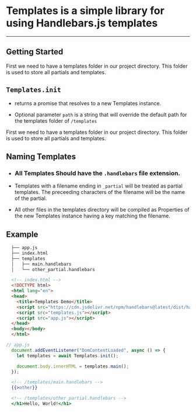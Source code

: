 # Templates is a simple library for using Handlebars.js templates
***

## Getting Started

First we need to have a templates folder in our project directory. This folder is used to store all partials and templates.

## `Templates.init`

 - returns a promise that resolves to a new Templates instance.

 - Optional parameter `path` is a string that will override the default path for the templates folder of `/templates`

First we need to have a templates folder in our project directory. This folder is used to store all partials and templates.

## Naming Templates

  - ### All Templates Should have the `.handlebars` file extension.

  - Templates with a filename ending in `_partial` will be treated as partial templates. The preceeding characters of the filename will be the name of the partial.

  - All other files in the templates directory will be compiled as Properties of the new Templates instance having a key matching the filename.

## Example

  ```md
    ├── app.js
    ├── index.html
    ├── templates
    │   ├── main.handlebars
    │   └── other_partial.handlebars
  ```

  ```html
    <!-- index.html -->
    <!DOCTYPE html>
    <html lang="en">
    <head>
      <title>Templates Demo</title>
      <script src="https://cdn.jsdelivr.net/npm/handlebars@latest/dist/handlebars.js"></script>
      <script src="templates.js"></script>
      <script src="app.js"></script>
    </head>
    <body></body>
    </html>
  ```

  ```js
  // app.js
    document.addEventListener("DomContentLoaded", async () => {
      let templates = await Templates.init();

      document.body.innerHTML = templates.main();
    });
  ```

  ```handlebars
    <!-- /templates/main.handlebars -->
    {{>other}}
  ```

  ```handlebars
    <!-- /templates/other_partial.handlebars -->
    </h1>Hello, World!</h1>
  ```


